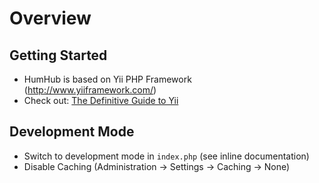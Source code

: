 Overview
========

## Getting Started

- HumHub is based on Yii PHP Framework (http://www.yiiframework.com/)
- Check out: [The Definitive Guide to Yii](http://www.yiiframework.com/doc/guide/) 

## Development Mode

- Switch to development mode in ``index.php`` (see inline documentation)
- Disable Caching (Administration -> Settings -> Caching -> None)
